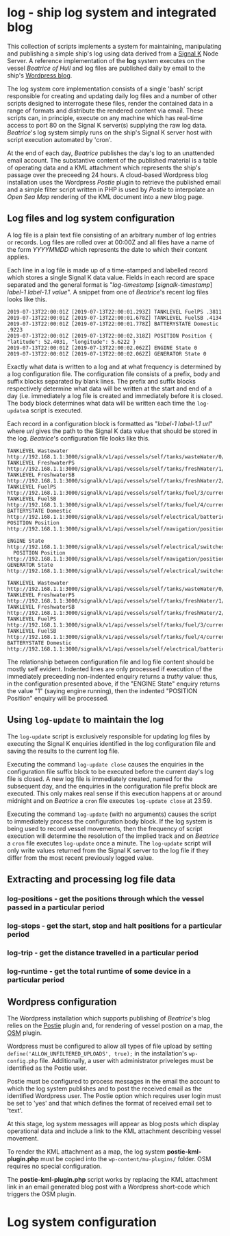 # log - ship log system and integrated blog

This collection of scripts implements a system for maintaining, manipulating and publishing a simple ship's log using data derived from a
[Signal K](http://www.signalk.org) Node Server.
A reference implementation of the __log__ system executes on the vessel _Beatrice of Hull_ and log files are published daily by email to the ship's
[Wordpress blog](http://www.pdjr.eu/).

The log system core implementation consists of a single 'bash' script responsible for creating and updating daily log files and a number of other scripts designed to interrogate these files, render the contained data in a range of formats and distribute the rendered content via email.
These scripts can, in principle, execute on any machine which has real-time access to port 80 on the Signal K server(s)  supplying the raw log data.
_Beatrice_'s log system simply runs on the ship's Signal K server host with script execution automated by 'cron'.

At the end of each day, _Beatrice_ publishes the day's log to an unattended email account. The substantive content of the published material is a table of operating data and a KML attachment which represents the ship's passage over the preceeding 24 hours.
A cloud-based Wordpress blog installation uses the Wordpress _Postie_ plugin to retrieve the published email and a simple filter script written in PHP is used by _Postie_ to interpolate an _Open Sea Map_ rendering of the KML document into a new blog page.

## Log files and log system configuration

A log file is a plain text file consisting of an arbitrary number of log entries or records.
Log files are rolled over at 00:00Z and all files have a name of the form _YYYYMMDD_ which represents the date to which their content applies.

Each line in a log file is made up of a time-stamped and labelled record which stores a single Signal K data value.
Fields in each record are space separated and the general format is "_log-timestamp_ [_signalk-timestamp_] _label-1_ _label-1.1_ _value_".
A snippet from one of _Beatrice_'s recent log files looks like this.
```
2019-07-13T22:00:01Z [2019-07-13T22:00:01.293Z] TANKLEVEL FuelPS .3811
2019-07-13T22:00:01Z [2019-07-13T22:00:01.678Z] TANKLEVEL FuelSB .4134
2019-07-13T22:00:01Z [2019-07-13T22:00:01.778Z] BATTERYSTATE Domestic .9223
2019-07-13T22:00:01Z [2019-07-13T22:00:02.318Z] POSITION Position { "latitude": 52.4031, "longitude": 5.6222 }
2019-07-13T22:00:01Z [2019-07-13T22:00:02.062Z] ENGINE State 0
2019-07-13T22:00:01Z [2019-07-13T22:00:02.062Z] GENERATOR State 0
```
Exactly what data is written to a log and at what frequency is determined by a log configuration file.
The configuration file consists of a prefix, body and suffix blocks separated by blank lines.
The prefix and suffix blocks respectively determine what data will be written at the start and end of a day (i.e. immediately a log file is created and immediately before it is closed.
The body block determines what data will be written each time the `log-update`a script is executed.

Each record in a configuration block is formatted as "_label-1_ _label-1.1_ _url_" where _url_ gives the path to the Signal K data value that should be stored in the log.
_Beatrice_'s configuration file looks like this.
```
TANKLEVEL Wastewater http://192.168.1.1:3000/signalk/v1/api/vessels/self/tanks/wasteWater/0/currentLevel
TANKLEVEL FreshwaterPS http://192.168.1.1:3000/signalk/v1/api/vessels/self/tanks/freshWater/1/currentLevel
TANKLEVEL FreshwaterSB http://192.168.1.1:3000/signalk/v1/api/vessels/self/tanks/freshWater/2/currentLevel
TANKLEVEL FuelPS http://192.168.1.1:3000/signalk/v1/api/vessels/self/tanks/fuel/3/currentLevel
TANKLEVEL FuelSB http://192.168.1.1:3000/signalk/v1/api/vessels/self/tanks/fuel/4/currentLevel
BATTERYSTATE Domestic http://192.168.1.1:3000/signalk/v1/api/vessels/self/electrical/batteries/258/capacity/stateOfCharge
POSITION Position http://192.168.1.1:3000/signalk/v1/api/vessels/self/navigation/position

ENGINE State http://192.168.1.1:3000/signalk/v1/api/vessels/self/electrical/switches/16/16/state
  POSITION Position http://192.168.1.1:3000/signalk/v1/api/vessels/self/navigation/position
GENERATOR State http://192.168.1.1:3000/signalk/v1/api/vessels/self/electrical/switches/16/14/state

TANKLEVEL Wastewater http://192.168.1.1:3000/signalk/v1/api/vessels/self/tanks/wasteWater/0/currentLevel
TANKLEVEL FreshwaterPS http://192.168.1.1:3000/signalk/v1/api/vessels/self/tanks/freshWater/1/currentLevel
TANKLEVEL FreshwaterSB http://192.168.1.1:3000/signalk/v1/api/vessels/self/tanks/freshWater/2/currentLevel
TANKLEVEL FuelPS http://192.168.1.1:3000/signalk/v1/api/vessels/self/tanks/fuel/3/currentLevel
TANKLEVEL FuelSB http://192.168.1.1:3000/signalk/v1/api/vessels/self/tanks/fuel/4/currentLevel
BATTERYSTATE Domestic http://192.168.1.1:3000/signalk/v1/api/vessels/self/electrical/batteries/258/capacity/stateOfCharge
```
The relationship between configuration file and log file content should be mostly self evident.
Indented lines are only processed if execution of the immediately preceeding non-indented enquiry returns a _truthy_ value: thus, in the configuration presented above, if the "ENGINE State" enquiry returns the value "1" (saying engine running), then the indented "POSITION Position" enquiry will be processed.

## Using `log-update` to maintain the log

The `log-update` script is exclusively responsible for updating log files by executing the Signal K enquiries identified in the log configuration file and saving the results to the current log file.

Executing the command `log-update close` causes the enquiries in the configuration file suffix block to be executed before the current day's log file is closed.
A new log file is immediately created, named for the subsequent day, and the enquiries in the configuration file prefix block are executed.
This only makes real sense if this execution happens at or around midnight and on _Beatrice_ a `cron` file executes `log-update close` at 23:59.

Executing the command `log-update` (with no arguments) causes the script to immediately process the configuration body block.
If the log system is being used to record vessel movements, then the frequency of script execution will determine the resolution of the implied track and on _Beatrice_ a `cron` file executes `log-update` once a minute.
The `log-update` script will only write values returned from the Signal K server to the log file if they differ from the most recent previously logged value.

## Extracting and processing log file data

### log-positions - get the positions through which the vessel passed in a particular period
### log-stops - get the start, stop and halt positions for a particular period
### log-trip - get the distance travelled in a particular period
### log-runtime - get the total runtime of some device in a particular period


## Wordpress configuration

The Wordpress installation which supports publishing of _Beatrice_'s blog relies on the
[Postie](https://wordpress.org/plugins/postie/)
plugin and, for rendering of vessel postion on a map, the
[OSM](https://wordpress.org/plugins/osm/)
plugin.  

Wordpress must be configured to allow all types of file upload by setting `define('ALLOW_UNFILTERED_UPLOADS', true);` in the installation's `wp-config.php` file. Additionally, a user with administrator priveleges must be identified as the Postie user.

Postie must be configured to process messages in the email the account to which the log system publishes and to post the received email as the identified Wordpress user.  The Postie option which requires user login must be set to 'yes' and that which defines the format of received email set to 'text'.

At this stage, log system messages will appear as blog posts which display operational data and include a link to the KML attachment describing vessel movement.

To render the KML attachment as a map, the log system __postie-kml-plugin.php__ must be copied into the `wp-content/mu-plugins/` folder.  OSM requires no special configuration.

The __postie-kml-plugin.php__ script works by replacing the KML attachment link in an email generated blog post with a Wordpress short-code which triggers the OSM plugin.

# Log system configuration


